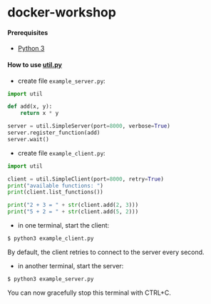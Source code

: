# docker-workshop

#### Prerequisites

- [Python 3](https://www.python.org/downloads/release/python-365/)


#### How to use [util.py](util.py)

- create file `example_server.py`:

```python
import util

def add(x, y):
    return x * y

server = util.SimpleServer(port=8000, verbose=True)
server.register_function(add)
server.wait()
```

- create file `example_client.py`:

```python
import util

client = util.SimpleClient(port=8000, retry=True)
print("available functions: ")
print(client.list_functions())

print("2 + 3 = " + str(client.add(2, 3)))
print("5 + 2 = " + str(client.add(5, 2)))
```

- in one terminal, start the client:

```bash
$ python3 example_client.py
```

By default, the client retries to connect to the server every second.

- in another terminal, start the server:

```bash
$ python3 example_server.py
```

You can now gracefully stop this terminal with CTRL+C.
